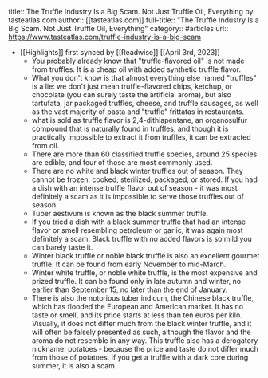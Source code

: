 title:: The Truffle Industry Is a Big Scam. Not Just Truffle Oil, Everything by tasteatlas.com
author:: [[tasteatlas.com]]
full-title:: "The Truffle Industry Is a Big Scam. Not Just Truffle Oil, Everything"
category:: #articles
url:: https://www.tasteatlas.com/truffle-industry-is-a-big-scam

- [[Highlights]] first synced by [[Readwise]] [[April 3rd, 2023]]
	- You probably already know that "truffle-flavored oil" is not made from truffles. It is a cheap oil with added synthetic truffle flavor.
	- What you don't know is that almost everything else named "truffles" is a lie: we don't just mean truffle-flavored chips, ketchup, or chocolate (you can surely taste the artificial aroma), but also tartufata, jar packaged truffles, cheese, and truffle sausages, as well as the vast majority of pasta and "truffle" frittatas in restaurants.
	- what is sold as truffle flavor is 2,4-dithiapentane, an organosulfur compound that is naturally found in truffles, and though it is practically impossible to extract it from truffles, it can be extracted from oil.
	- There are more than 60 classified truffle species, around 25 species are edible, and four of those are most commonly used.
	- There are no white and black winter truffles out of season. They cannot be frozen, cooked, sterilized, packaged, or stored. If you had a dish with an intense truffle flavor out of season - it was most definitely a scam as it is impossible to serve those truffles out of season.
	- Tuber aestivum is known as the black summer truffle.
	- If you tried a dish with a black summer truffle that had an intense flavor or smell resembling petroleum or garlic, it was again most definitely a scam. Black truffle with no added flavors is so mild you can barely taste it.
	- Winter black truffle or noble black truffle is also an excellent gourmet truffle. It can be found from early November to mid-March.
	- Winter white truffle, or noble white truffle, is the most expensive and prized truffle. It can be found only in late autumn and winter, no earlier than September 15, no later than the end of January.
	- There is also the notorious tuber indicum, the Chinese black truffle, which has flooded the European and American market. It has no taste or smell, and its price starts at less than ten euros per kilo. Visually, it does not differ much from the black winter truffle, and it will often be falsely presented as such, although the flavor and the aroma do not resemble in any way.
	  This truffle also has a derogatory nickname: potatoes - because the price and taste do not differ much from those of potatoes. If you get a truffle with a dark core during summer, it is also a scam.